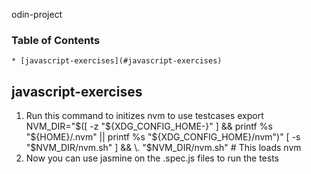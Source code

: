 odin-project

### Table of Contents
    * [javascript-exercises](#javascript-exercises)

## javascript-exercises
1. Run this command to initizes nvm to use testcases
export NVM_DIR="$([ -z "${XDG_CONFIG_HOME-}" ] && printf %s "${HOME}/.nvm" || printf %s "${XDG_CONFIG_HOME}/nvm")"
[ -s "$NVM_DIR/nvm.sh" ] && \. "$NVM_DIR/nvm.sh" # This loads nvm
2. Now you can use jasmine on the .spec.js files to run the tests
